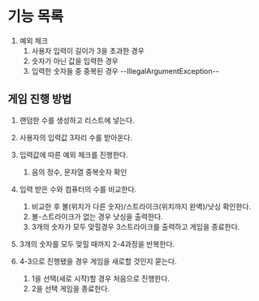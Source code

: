 # 기능 목록
1. 예외 체크 
   1. 사용자 입력이 길이가 3을 초과한 경우  
   2. 숫자가 아닌 값을 입력한 경우 
   3. 입력한 숫자들 중 중복된 경우
    --IllegalArgumentException-- 
## 게임 진행 방법

1. 랜덤한 수를 생성하고 리스트에 넣는다.
2. 사용자의 입력값 3자리 수를 받아온다.
3. 입력값에 따른 예외 체크를 진행한다.
   1. 음의 정수, 문자열 중복숫자 확인

4. 입력 받은 수와 컴퓨터의 수를 비교한다.
   1. 비교한 후 볼(위치가 다른 숫자)/스트라이크(위치까지 완벽)/낫싱 확인한다. 
   2. 볼-스트라이크가 없는 경우 낫싱을 출력한다. 
   3.  3개의 숫자가 모두 맞힐경우 3스트라이크를 출력하고 게임을 종료한다.

5. 3개의 숫자를 모두 맞힐 때까지 2-4과정을 반복한다.
6. 4-3으로 진행됐을 경우 게임을 새로할 것인지 묻는다.
   1.  1을 선택(새로 시작)할 경우 처음으로 진행한다.
   2.  2을 선택 게임을 종료한다.